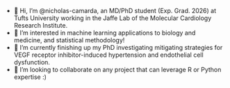 - 👋 Hi, I’m @nicholas-camarda, an MD/PhD student (Exp. Grad. 2026) at Tufts University working in the Jaffe Lab of the Molecular Cardiology Research Institute.
- 👀 I’m interested in machine learning applications to biology and medicine, and statistical methodology!
- 🌱 I’m currently finishing up my PhD investigating mitigating strategies for VEGF receptor inhibitor-induced hypertension and endothelial cell dysfunction.
- 💞️ I’m looking to collaborate on any project that can leverage R or Python expertise :) 

<!---
nicholas-camarda/nicholas-camarda is a ✨ special ✨ repository because its `README.md` (this file) appears on your GitHub profile.
You can click the Preview link to take a look at your changes.
--->

